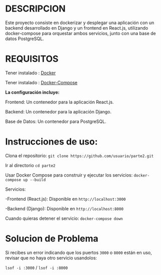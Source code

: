 # **DESCRIPCION**
Este proyecto consiste en dockerizar y desplegar una aplicación con un backend desarrollado en Django y un frontend en React.js, utilizando docker-compose para orquestar ambos servicios, junto con una base de datos PostgreSQL.

# **REQUISITOS**

Tener instalado : [Docker](https://docs.docker.com/get-started/get-docker/)

Tener instalado : [Docker-Compose](https://docs.docker.com/compose/install/)

**La configuración incluye:**

Frontend: Un contenedor para la aplicación React.js.

Backend: Un contenedor para la aplicación Django.

Base de Datos: Un contenedor para PostgreSQL.

# Instrucciones de uso:

Clona el repositorio: `git clone https://github.com/usuario/parte2.git`

Ir al directorio `cd parte2`

Usar Docker Compose para construir y ejecutar los servicios: `docker-compose up --build`

Servicios: 

-Frontend (React.js): Disponible en `http://localhost:3000`

-Backend (Django): Disponible en `http://localhost:8000`

Cuando quieras detener el servicio: `docker-compose down`

# **Solucion de Problema**

Si recibes un error indicando que los puertos `3000` o `8000` están en uso, revisar que no haya otro servicio usandolos:

 `lsof -i :3000` / `lsof -i :8000`


